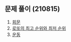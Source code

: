 ## 문제 풀이 (210815)
1. [회문](https://ht.oopy.io/bf941bc8-3173-4eda-888c-f4cae4ceb845)
2. [로또의 최고 순위와 최저 순위](https://ht.oopy.io/cb7d28cc-19a0-4a82-811f-0489ec07cb05)
3. [운동](https://ht.oopy.io/47a6327a-9499-4c2f-8d6d-60db3cfe14f6)